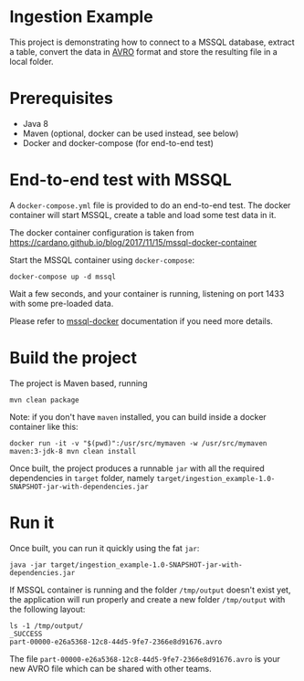 Ingestion Example
====

This project is demonstrating how to connect to a MSSQL database, extract a table,
convert the data in [AVRO](https://avro.apache.org) format and store the resulting file
in a local folder.

# Prerequisites

- Java 8
- Maven (optional, docker can be used instead, see below)
- Docker and docker-compose (for end-to-end test)

# End-to-end test with MSSQL

A `docker-compose.yml` file is provided to do an end-to-end test.
The docker container will start MSSQL, create a table and load
some test data in it.

The docker container configuration is taken from https://cardano.github.io/blog/2017/11/15/mssql-docker-container

Start the MSSQL container using `docker-compose`: 

```
docker-compose up -d mssql
```

Wait a few seconds, and your container is running, listening on port 1433 with some pre-loaded data.

Please refer to [mssql-docker](https://github.com/Microsoft/mssql-docker) documentation
if you need more details.


# Build the project

The project is Maven based, running

```
mvn clean package
```

Note: if you don't have `maven` installed, you can build inside a docker container like this:

```
docker run -it -v "$(pwd)":/usr/src/mymaven -w /usr/src/mymaven maven:3-jdk-8 mvn clean install
```

Once built, the project produces a runnable `jar` with all the required dependencies
in `target` folder, namely `target/ingestion_example-1.0-SNAPSHOT-jar-with-dependencies.jar`

# Run it

Once built, you can run it quickly using the fat `jar`:

```
java -jar target/ingestion_example-1.0-SNAPSHOT-jar-with-dependencies.jar
```

If MSSQL container is running and the folder `/tmp/output` doesn't exist yet,
the application will run properly and create a new folder `/tmp/output` with
the following layout:

```
ls -1 /tmp/output/
_SUCCESS
part-00000-e26a5368-12c8-44d5-9fe7-2366e8d91676.avro
```

The file `part-00000-e26a5368-12c8-44d5-9fe7-2366e8d91676.avro` is your new AVRO file which
can be shared with other teams.
